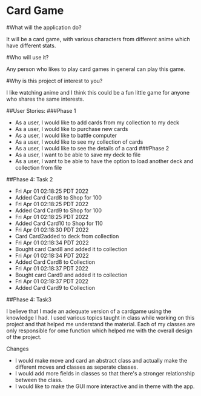 # Card Game

#What will the application do?

It will be a card game, with various characters from different anime which have different stats.

#Who will use it?

Any person who likes to play card games in general can play this game.

#Why is this project of interest to you?

I like watching anime and I think this could be a fun little game for anyone who shares the same interests.


##User Stories:
###Phase 1
- As a user, I would like to add cards from my collection to my deck
- As a user, I would like to purchase new cards
- As a user, I would like to battle computer 
- As a user, I would like to see my collection of cards
- As a user, I would like to see the details of a card
###Phase 2
- As a user, I want to be able to save my deck to file
- As a user, I want to be able to have the option to load another deck and collection from file

##Phase 4: Task 2
- Fri Apr 01 02:18:25 PDT 2022
- Added Card Card8 to Shop for 100
- Fri Apr 01 02:18:25 PDT 2022
- Added Card Card9 to Shop for 100
- Fri Apr 01 02:18:25 PDT 2022
- Added Card Card10 to Shop for 110
- Fri Apr 01 02:18:30 PDT 2022
- Card Card2added to deck from collection
- Fri Apr 01 02:18:34 PDT 2022
- Bought card Card8 and added it to collection
- Fri Apr 01 02:18:34 PDT 2022
- Added Card Card8 to Collection
- Fri Apr 01 02:18:37 PDT 2022
- Bought card Card9 and added it to collection
- Fri Apr 01 02:18:37 PDT 2022
- Added Card Card9 to Collection


##Phase 4: Task3

I believe that I made an adequate version of a cardgame using the knowledge I had. I used various topics taught in class while working
on this project and that helped me understand the material. Each of my classes are only responsible for ome function which helped me with
the overall design of the project.

Changes

- I would make move and card an abstract class and actually make the different moves and classes as seperate classes.
- I would add more fields in classes so that there's a stronger relationship between the class.
- I would like to make the GUI more interactive and in theme with the app.



